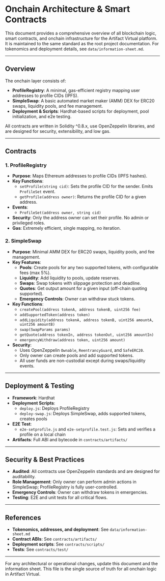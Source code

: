 # Onchain Architecture & Smart Contracts

This document provides a comprehensive overview of all blockchain logic, smart contracts, and onchain infrastructure for the Artifact Virtual platform. It is maintained to the same standard as the root project documentation. For tokenomics and deployment details, see `data/information-sheet.md`.

---

## Overview

The onchain layer consists of:
- **ProfileRegistry**: A minimal, gas-efficient registry mapping user addresses to profile CIDs (IPFS).
- **SimpleSwap**: A basic automated market maker (AMM) DEX for ERC20 swaps, liquidity pools, and fee management.
- **Deployment & Scripts**: Hardhat-based scripts for deployment, pool initialization, and e2e testing.

All contracts are written in Solidity ^0.8.x, use OpenZeppelin libraries, and are designed for security, extensibility, and low gas.

---

## Contracts

### 1. ProfileRegistry

- **Purpose**: Maps Ethereum addresses to profile CIDs (IPFS hashes).
- **Key Functions**:
  - `setProfile(string cid)`: Sets the profile CID for the sender. Emits `ProfileSet` event.
  - `getProfile(address owner)`: Returns the profile CID for a given address.
- **Events**:
  - `ProfileSet(address owner, string cid)`
- **Security**: Only the address owner can set their profile. No admin or privileged roles.
- **Gas**: Extremely efficient, single mapping, no iteration.

### 2. SimpleSwap

- **Purpose**: Minimal AMM DEX for ERC20 swaps, liquidity pools, and fee management.
- **Key Features**:
  - **Pools**: Create pools for any two supported tokens, with configurable fees (max 5%).
  - **Liquidity**: Add liquidity to pools, update reserves.
  - **Swaps**: Swap tokens with slippage protection and deadline.
  - **Quotes**: Get output amount for a given input (off-chain quoting supported).
  - **Emergency Controls**: Owner can withdraw stuck tokens.
- **Key Functions**:
  - `createPool(address tokenA, address tokenB, uint256 fee)`
  - `addSupportedToken(address token)`
  - `addLiquidity(address tokenA, address tokenB, uint256 amountA, uint256 amountB)`
  - `swap(SwapParams params)`
  - `getQuote(address tokenIn, address tokenOut, uint256 amountIn)`
  - `emergencyWithdraw(address token, uint256 amount)`
- **Security**:
  - Uses OpenZeppelin `Ownable`, `ReentrancyGuard`, and `SafeERC20`.
  - Only owner can create pools and add supported tokens.
  - All user funds are non-custodial except during swaps/liquidity events.

---

## Deployment & Testing

- **Framework**: Hardhat
- **Deployment Scripts**:
  - `deploy.js`: Deploys ProfileRegistry
  - `deploy-swap.js`: Deploys SimpleSwap, adds supported tokens, creates pools
- **E2E Test**:
  - `e2e-setprofile.js` and `e2e-setprofile.test.js`: Sets and verifies a profile on a local chain
- **Artifacts**: Full ABI and bytecode in `contracts/artifacts/`

---

## Security & Best Practices

- **Audited**: All contracts use OpenZeppelin standards and are designed for auditability.
- **Role Management**: Only owner can perform admin actions in SimpleSwap; ProfileRegistry is fully user-controlled.
- **Emergency Controls**: Owner can withdraw tokens in emergencies.
- **Testing**: E2E and unit tests for all critical flows.

---

## References

- **Tokenomics, addresses, and deployment**: See `data/information-sheet.md`
- **Contract ABIs**: See `contracts/artifacts/`
- **Deployment scripts**: See `contracts/scripts/`
- **Tests**: See `contracts/test/`

---

For any architectural or operational changes, update this document and the information sheet. This file is the single source of truth for all onchain logic in Artifact Virtual.

